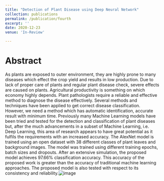 ```yaml
---
title: "Detection of Plant Disease using Deep Neural Network"
collection: publications
permalink: /publication/fourth
excerpt: ''
date: 2020-12-23
venue: 'In-Review'

---
```

Abstract
======
As plants are exposed to outer environment, they are highly prone to many diseases which effect the crop yield and results in low production. Due to lack of proper care of plants and regular plant disease check, severe effects are caused on plants. Agricultural productivity is something on which economy highly depends. Plant pathologists require a reliable and effective method to diagnose the disease effectively. Several methods and techniques have been applied to get correct disease classification. However, we need a method which has automatic identification, accurate result with minimum time. Previously many Machine Learning models have been tried and tested for the detection and classification of plant diseases but, after the much advancements in a subset of Machine Learning, i.e. Deep Learning, this area of research appears to have great potential as it fulfils the requirements with an increased accuracy. The AlexNet model is trained using an open dataset with 38 different classes of plant leaves and background images. The model was trained using different training epochs, batch sizes and dropouts. After an extensive simulation, the proposed model achieves 97.66% classification accuracy. This accuracy of the proposed work is greater than the accuracy of traditional machine learning approaches. The proposed model is also tested with respect to its consistency and reliability.![image](https://user-images.githubusercontent.com/48789723/116039148-008dfb00-a688-11eb-9165-8c0dc330ed96.png)



